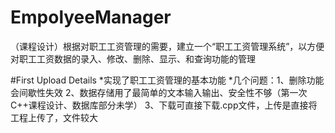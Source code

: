 ﻿# EmpolyeeManager
（课程设计）根据对职工工资管理的需要，建立一个“职工工资管理系统”，以方便对职工工资数据的录入、修改、删除、显示、和查询功能的管理

#First Upload Details
*实现了职工工资管理的基本功能
*几个问题：1、删除功能会间歇性失效
	  2、数据存储用了最简单的文本输入输出、安全性不够（第一次C++课程设计、数据库部分未学）
	  3、下载可直接下载.cpp文件，上传是直接将工程上传了，文件较大

